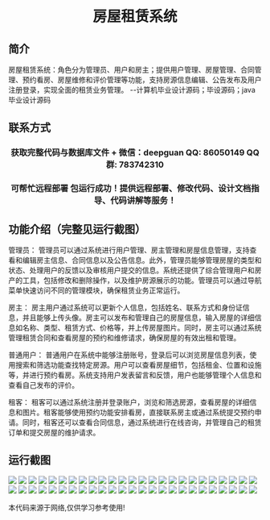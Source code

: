 <p><h1 align="center">房屋租赁系统</h1></p>

## 简介
房屋租赁系统：角色分为管理员、用户和房主；提供用户管理、房屋管理、合同管理、预约看房、房屋维修和评价管理等功能，支持房源信息编辑、公告发布及用户注册登录，实现全面的租赁业务管理。    --计算机毕业设计源码；毕设源码；java毕业设计源码


## 联系方式
<p><h3 align="center">获取完整代码与数据库文件 + 微信：deepguan QQ: 86050149 QQ群: 783742310</h3></p>
<p><h3 align="center">可帮忙远程部署 包运行成功！提供远程部署、修改代码、设计文档指导、代码讲解等服务！</h3></p>

## 功能介绍（完整见运行截图）
管理员： 管理员可以通过系统进行用户管理、房主管理和房屋信息管理，支持查看和编辑房主信息、合同信息以及公告信息。此外，管理员能够管理房屋的类型和状态、处理用户的反馈以及审核用户提交的信息。系统还提供了综合管理用户和房产的工具，包括修改和删除操作，以及维护房源展示的功能。管理员可以通过导航菜单快速访问不同的管理模块，确保租赁业务正常运行。

房主： 房主用户通过系统可以更新个人信息，包括姓名、联系方式和身份证信息，并且能够上传头像。房主可以发布和管理自己的房屋信息，输入房屋的详细信息如名称、类型、租赁方式、价格等，并上传房屋图片。同时，房主可以通过系统管理租赁合同和查看房屋的预约和维修请求，确保房屋的有效出租和管理。

普通用户： 普通用户在系统中能够注册账号，登录后可以浏览房屋信息列表，使用搜索和筛选功能查找特定房源。用户可以查看房屋细节，包括租金、位置和设施等，并进行预约看房。系统支持用户发表留言和反馈，用户也能够管理个人信息和查看自己发布的评价。

租客： 租客可以通过系统注册并登录账户，浏览和筛选房源，查看房屋的详细信息和图片。租客能够使用预约功能安排看房，直接联系房主或通过系统提交预约申请。同时，租客还可以查看合同信息，通过系统进行在线咨询，并管理自己的租赁订单和提交房屋的维护请求。


## 运行截图
![](https://bs-1329754181.cos.ap-shanghai.myqcloud.com/spring/HouseRentalSystem1/img/001.jpg)
![](https://bs-1329754181.cos.ap-shanghai.myqcloud.com/spring/HouseRentalSystem1/img/002.jpg)
![](https://bs-1329754181.cos.ap-shanghai.myqcloud.com/spring/HouseRentalSystem1/img/003.jpg)
![](https://bs-1329754181.cos.ap-shanghai.myqcloud.com/spring/HouseRentalSystem1/img/004.jpg)
![](https://bs-1329754181.cos.ap-shanghai.myqcloud.com/spring/HouseRentalSystem1/img/005.jpg)
![](https://bs-1329754181.cos.ap-shanghai.myqcloud.com/spring/HouseRentalSystem1/img/006.jpg)
![](https://bs-1329754181.cos.ap-shanghai.myqcloud.com/spring/HouseRentalSystem1/img/007.jpg)
![](https://bs-1329754181.cos.ap-shanghai.myqcloud.com/spring/HouseRentalSystem1/img/008.jpg)
![](https://bs-1329754181.cos.ap-shanghai.myqcloud.com/spring/HouseRentalSystem1/img/009.jpg)
![](https://bs-1329754181.cos.ap-shanghai.myqcloud.com/spring/HouseRentalSystem1/img/010.jpg)
![](https://bs-1329754181.cos.ap-shanghai.myqcloud.com/spring/HouseRentalSystem1/img/011.jpg)
![](https://bs-1329754181.cos.ap-shanghai.myqcloud.com/spring/HouseRentalSystem1/img/012.jpg)
![](https://bs-1329754181.cos.ap-shanghai.myqcloud.com/spring/HouseRentalSystem1/img/013.jpg)
![](https://bs-1329754181.cos.ap-shanghai.myqcloud.com/spring/HouseRentalSystem1/img/014.jpg)
![](https://bs-1329754181.cos.ap-shanghai.myqcloud.com/spring/HouseRentalSystem1/img/015.jpg)
![](https://bs-1329754181.cos.ap-shanghai.myqcloud.com/spring/HouseRentalSystem1/img/016.jpg)
![](https://bs-1329754181.cos.ap-shanghai.myqcloud.com/spring/HouseRentalSystem1/img/017.jpg)
![](https://bs-1329754181.cos.ap-shanghai.myqcloud.com/spring/HouseRentalSystem1/img/018.jpg)
![](https://bs-1329754181.cos.ap-shanghai.myqcloud.com/spring/HouseRentalSystem1/img/019.jpg)
![](https://bs-1329754181.cos.ap-shanghai.myqcloud.com/spring/HouseRentalSystem1/img/020.jpg)
![](https://bs-1329754181.cos.ap-shanghai.myqcloud.com/spring/HouseRentalSystem1/img/021.jpg)
![](https://bs-1329754181.cos.ap-shanghai.myqcloud.com/spring/HouseRentalSystem1/img/022.jpg)
![](https://bs-1329754181.cos.ap-shanghai.myqcloud.com/spring/HouseRentalSystem1/img/023.jpg)
![](https://bs-1329754181.cos.ap-shanghai.myqcloud.com/spring/HouseRentalSystem1/img/024.jpg)
![](https://bs-1329754181.cos.ap-shanghai.myqcloud.com/spring/HouseRentalSystem1/img/025.jpg)
![](https://bs-1329754181.cos.ap-shanghai.myqcloud.com/spring/HouseRentalSystem1/img/026.jpg)
![](https://bs-1329754181.cos.ap-shanghai.myqcloud.com/spring/HouseRentalSystem1/img/027.jpg)
![](https://bs-1329754181.cos.ap-shanghai.myqcloud.com/spring/HouseRentalSystem1/img/028.jpg)
![](https://bs-1329754181.cos.ap-shanghai.myqcloud.com/spring/HouseRentalSystem1/img/029.jpg)
![](https://bs-1329754181.cos.ap-shanghai.myqcloud.com/spring/HouseRentalSystem1/img/030.jpg)
![](https://bs-1329754181.cos.ap-shanghai.myqcloud.com/spring/HouseRentalSystem1/img/031.jpg)
![](https://bs-1329754181.cos.ap-shanghai.myqcloud.com/spring/HouseRentalSystem1/img/032.jpg)
![](https://bs-1329754181.cos.ap-shanghai.myqcloud.com/spring/HouseRentalSystem1/img/033.jpg)
![](https://bs-1329754181.cos.ap-shanghai.myqcloud.com/spring/HouseRentalSystem1/img/034.jpg)
![](https://bs-1329754181.cos.ap-shanghai.myqcloud.com/spring/HouseRentalSystem1/img/035.jpg)
![](https://bs-1329754181.cos.ap-shanghai.myqcloud.com/spring/HouseRentalSystem1/img/036.jpg)
![](https://bs-1329754181.cos.ap-shanghai.myqcloud.com/spring/HouseRentalSystem1/img/037.jpg)
![](https://bs-1329754181.cos.ap-shanghai.myqcloud.com/spring/HouseRentalSystem1/img/038.jpg)
![](https://bs-1329754181.cos.ap-shanghai.myqcloud.com/spring/HouseRentalSystem1/img/039.jpg)
![](https://bs-1329754181.cos.ap-shanghai.myqcloud.com/spring/HouseRentalSystem1/img/040.jpg)
![](https://bs-1329754181.cos.ap-shanghai.myqcloud.com/spring/HouseRentalSystem1/img/041.jpg)
![](https://bs-1329754181.cos.ap-shanghai.myqcloud.com/spring/HouseRentalSystem1/img/042.jpg)
![](https://bs-1329754181.cos.ap-shanghai.myqcloud.com/spring/HouseRentalSystem1/img/043.jpg)
![](https://bs-1329754181.cos.ap-shanghai.myqcloud.com/spring/HouseRentalSystem1/img/044.jpg)
![](https://bs-1329754181.cos.ap-shanghai.myqcloud.com/spring/HouseRentalSystem1/img/045.jpg)
![](https://bs-1329754181.cos.ap-shanghai.myqcloud.com/spring/HouseRentalSystem1/img/046.jpg)
![](https://bs-1329754181.cos.ap-shanghai.myqcloud.com/spring/HouseRentalSystem1/img/047.jpg)
![](https://bs-1329754181.cos.ap-shanghai.myqcloud.com/spring/HouseRentalSystem1/img/048.jpg)
![](https://bs-1329754181.cos.ap-shanghai.myqcloud.com/spring/HouseRentalSystem1/img/049.jpg)
![](https://bs-1329754181.cos.ap-shanghai.myqcloud.com/spring/HouseRentalSystem1/img/050.jpg)

<p>本代码来源于网络,仅供学习参考使用!</p>

